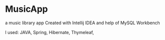 # MusicApp


a music library app 
Created with Intellij IDEA and help of MySQL Workbench

I used:
JAVA, Spring, Hibernate, Thymeleaf,  
